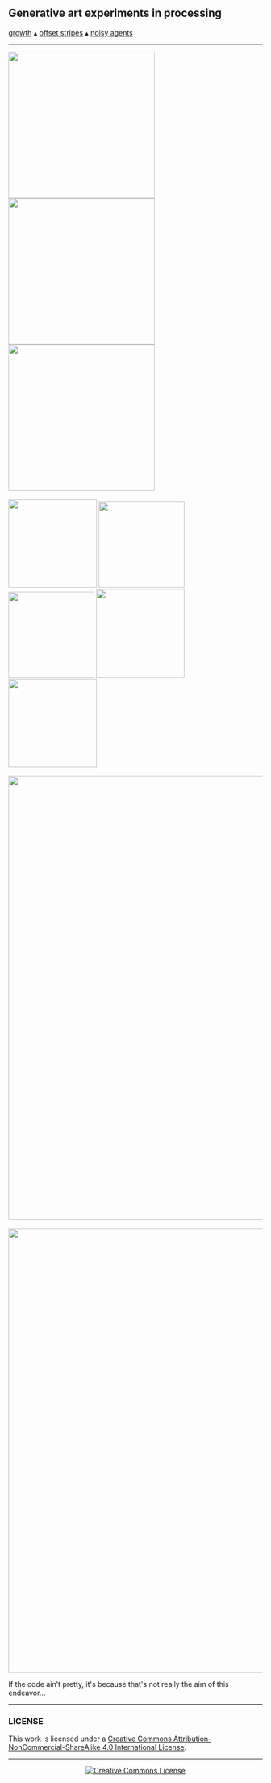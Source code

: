 ## Generative art experiments in processing

[growth](java/src/main/java/io/github/pflouret/sketchbook/growth)
&#x25B4;
[offset stripes](java/src/main/java/io/github/pflouret/sketchbook/lines)
&#x25B4;
[noisy agents](tree/master/ruby/src/agent_noise)

---

<p>
<img src="https://dl.dropboxusercontent.com/s/j50zxiaxx4rpiht/2017-01-07_152922_s65608_f17124.png" width=290px>
<img src="https://dl.dropboxusercontent.com/s/7ke9qs3up7lc56v/2017-01-07_143028_s37840_f10838.png" height=290px>
<img src="https://dl.dropboxusercontent.com/s/azf1c72amhxflh3/2017-01-06_193443_s69052_f01067.png" width=290px>
<br>
<br>
<img src="https://dl.dropboxusercontent.com/s/3a58n9funwcjiz4/laplaciangrowth_2017-02-27_204649_0880.png" width=175px>
<img src="https://dl.dropboxusercontent.com/s/pd50hkn9ihi418n/2017-02-23_191057_1014.png" width=170px>
<img src="https://dl.dropboxusercontent.com/s/vcde43mt3z12pey/2017-02-26_211931_0662.png" width=170px>
<img src="https://dl.dropboxusercontent.com/s/y5lxx14d287kihu/2017-02-23_212322_2652.png" width=175px>
<img src="https://dl.dropboxusercontent.com/s/dzdihn1h17krted/2017-02-24_122720_0827.png" width=175px>
<br>
<br>
<img src="https://dl.dropboxusercontent.com/s/gvnxcn87dweezzg/2017-01-21_135914_s392431064_f00016.png" width=880px>
<br>
<br>
<img src="https://dl.dropboxusercontent.com/s/oj7uzeuk7dkow0r/2017-01-07_153520_s96955_f02561.png" width=880px>
</p>

If the code ain't pretty, it's because that's not really the aim of this endeavor...

---

### LICENSE

This work is licensed under a <a rel="license" href="http://creativecommons.org/licenses/by-nc-sa/4.0/">Creative Commons Attribution-NonCommercial-ShareAlike 4.0 International License</a>.

---

<div align=center>
    <a rel="license" href="http://creativecommons.org/licenses/by-nc-sa/4.0/"><img alt="Creative Commons License" style="border-width:0" src="https://i.creativecommons.org/l/by-nc-sa/4.0/80x15.png" /></a>
</div>
